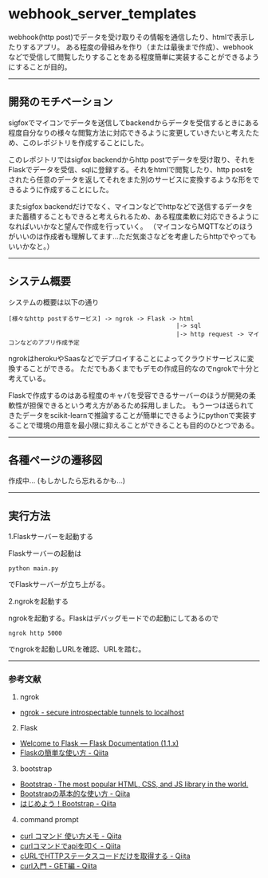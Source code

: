 # webhook_server_templates

webhook(http post)でデータを受け取りその情報を通信したり、htmlで表示したりするアプリ。
ある程度の骨組みを作り（または最後まで作成）、webhookなどで受信して閲覧したりすることをある程度簡単に実装することができるようにすることが目的。

---

## 開発のモチベーション

sigfoxでマイコンでデータを送信してbackendからデータを受信するときにある程度自分なりの様々な閲覧方法に対応できるように変更していきたいと考えたため、このレポジトリを作成することにした。

このレポジトリではsigfox backendからhttp postでデータを受け取り、それをFlaskでデータを受信、sqlに登録する。それをhtmlで閲覧したり、http postをされたら任意のデータを返してそれをまた別のサービスに変換するような形をできるように作成することにした。

またsigfox backendだけでなく、マイコンなどでhttpなどで送信するデータをまた蓄積することもできると考えられるため、ある程度柔軟に対応できるようになればいいかなと望んで作成を行っていく。
（マイコンならMQTTなどのほうがいいのは作成者も理解してます…ただ気楽さなどを考慮したらhttpでやってもいいかなと。）

---

## システム概要

システムの概要は以下の通り

``` system
[様々なhttp postするサービス] -> ngrok -> Flask -> html
                                               |-> sql
                                               |-> http request -> マイコンなどのアプリ作成予定
```

ngrokはherokuやSaasなどでデプロイすることによってクラウドサービスに変換することができる。
ただでもあくまでもデモの作成目的なのでngrokで十分と考えている。

Flaskで作成するのはある程度のキャパを受容できるサーバーのほうが開発の柔軟性が担保できるという考え方があるため採用しました。
もう一つは送られてきたデータをscikit-learnで推論することが簡単にできるようにpythonで実装することで環境の用意を最小限に抑えることができることも目的のひとつである。

---

## 各種ページの遷移図

作成中…
(もしかしたら忘れるかも…)

---

## 実行方法

1.Flaskサーバーを起動する

Flaskサーバーの起動は

```command prompt
python main.py
```

でFlaskサーバーが立ち上がる。

2.ngrokを起動する

ngrokを起動する。Flaskはデバッグモードでの起動にしてあるので

``` command prompt
ngrok http 5000
```

でngrokを起動しURLを確認、URLを踏む。

---

### 参考文献

1. ngrok

- [ngrok - secure introspectable tunnels to localhost](https://ngrok.com/)

2. Flask

- [Welcome to Flask — Flask Documentation (1.1.x)](https://flask.palletsprojects.com/en/1.1.x/)
- [Flaskの簡単な使い方 - Qiita](https://qiita.com/zaburo/items/5091041a5afb2a7dffc8)

3. bootstrap

- [Bootstrap · The most popular HTML, CSS, and JS library in the world.](https://getbootstrap.com/)
- [Bootstrapの基本的な使い方 - Qiita](https://qiita.com/nooonchi/items/224a456df1485d7acd61)
- [はじめよう！Bootstrap - Qiita](https://qiita.com/kitfactory/items/3822a211fceac7c0eb6d)

4. command prompt

- [curl コマンド 使い方メモ - Qiita](https://qiita.com/yasuhiroki/items/a569d3371a66e365316f)
- [curlコマンドでapiを叩く - Qiita](https://qiita.com/buntafujikawa/items/758425773b2239feb9a7)
- [cURLでHTTPステータスコードだけを取得する - Qiita](https://qiita.com/mazgi/items/585348b6cdff3e320726)
- [curl入門 - GET編 - Qiita](https://qiita.com/mame_daifuku/items/98028213060be293416e)
